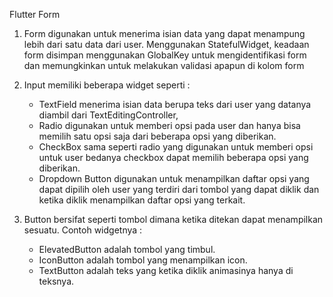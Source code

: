 Flutter Form

1. Form digunakan untuk menerima isian data yang dapat menampung lebih dari satu data dari user. Menggunakan StatefulWidget, keadaan form disimpan menggunakan GlobalKey<FormState> untuk mengidentifikasi form dan memungkinkan untuk melakukan validasi apapun di kolom form

2. Input memiliki beberapa widget seperti :
    - TextField menerima isian data berupa teks dari user yang datanya diambil dari TextEditingController, 
    - Radio digunakan untuk memberi opsi pada user dan hanya bisa memilih satu opsi saja dari beberapa opsi yang diberikan.
    - CheckBox sama seperti radio yang digunakan untuk memberi opsi untuk user bedanya checkbox dapat memilih beberapa opsi yang diberikan.
    - Dropdown Button digunakan untuk menampilkan daftar opsi yang dapat dipilih oleh user yang terdiri dari tombol yang dapat diklik dan ketika diklik menampilkan daftar opsi yang terkait.

3. Button bersifat seperti tombol dimana ketika ditekan dapat menampilkan sesuatu. Contoh widgetnya :
    - ElevatedButton adalah tombol yang timbul.
    - IconButton adalah tombol yang menampilkan icon.
    - TextButton adalah teks yang ketika diklik animasinya hanya di teksnya.
    